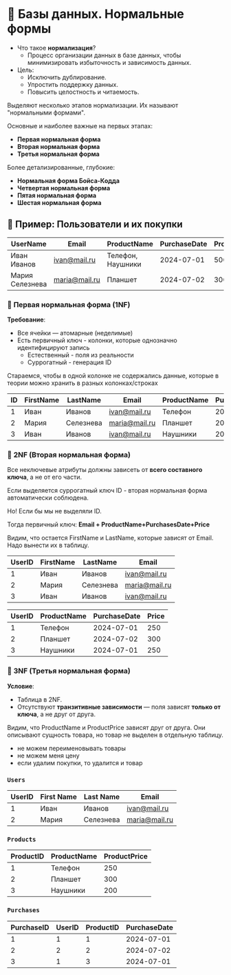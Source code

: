 # 🧩 Базы данных. Нормальные формы

- Что такое **нормализация**?
    - Процесс организации данных в базе данных, чтобы минимизировать избыточность и зависимость данных.
- Цель:
    - Исключить дублирование.
    - Упростить поддержку данных.
    - Повысить целостность и читаемость.

Выделяют несколько этапов нормализации. Их называют "нормальными формами". 

Основные и наиболее важные на первых этапах: 
- **Первая нормальная форма**
- **Вторая нормальная форма** 
- **Третья нормальная форма** 

Более детализированные, глубокие: 
- **Нормальная форма Бойса-Кодда**
- **Четвертая нормальная форма** 
- **Пятая нормальная форма** 
- **Шестая нормальная форма** 

## 🔨 Пример: Пользователи и их покупки

| UserName        | Email         | ProductName       | PurchaseDate | ProductPrice |
| --------------- | ------------- | ----------------- | ------------ | ------------ |
| Иван Иванов     | ivan@mail.ru  | Телефон, Наушники | 2024-07-01   | 500          |
| Мария Селезнева | maria@mail.ru | Планшет           | 2024-07-02   | 300          |
### 🔹 **Первая нормальная форма (1NF)**

**Требование**: 

- Все ячейки — атомарные (неделимые)
- Есть первичный ключ - колонки, которые однозначно идентифицируют запись
	- Естественный - поля из реальности 
	- Суррогатный - генерация ID

Стараемся, чтобы в одной колонке не содержались данные, которые в теории можно хранить в разных колонках/строках

| ID  | FirstName | LastName  | Email         | ProductName | PurchaseDate | ProductPrice |
| --- | --------- | --------- | ------------- | ----------- | ------------ | ------------ |
| 1   | Иван      | Иванов    | ivan@mail.ru  | Телефон     | 2024-07-01   | 250          |
| 2   | Мария     | Селезнева | maria@mail.ru | Планшет     | 2024-07-02   | 300          |
| 3   | Иван      | Иванов    | ivan@mail.ru  | Наушники    | 2024-07-01   | 250          |

### 🔸 **2NF (Вторая нормальная форма)**

Все неключевые атрибуты должны зависеть от **всего составного ключа**, а не от его части.

Если выделяется суррогатный ключ ID - вторая нормальная форма автоматически соблюдена. 

Но! Если бы мы не выделяли ID. 

Тогда первичный ключ: **Email + ProductName+PurchasesDate+Price**

Видим, что остается FirstName и LastName, которые зависят от Email. Надо вынести их в таблицу. 

| UserID | FirstName | LastName  | Email         |
| ------ | --------- | --------- | ------------- |
| 1      | Иван      | Иванов    | ivan@mail.ru  |
| 2      | Мария     | Селезнева | maria@mail.ru |
| 3      | Иван      | Иванов    | ivan@mail.ru  |

| UserID | ProductName | PurchaseDate | Price |
| ------ | ----------- | ------------ | ----- |
| 1      | Телефон     | 2024-07-01   | 250   |
| 2      | Планшет     | 2024-07-02   | 300   |
| 3      | Наушники    | 2024-07-01   | 250   |

### 🔹 **3NF (Третья нормальная форма)**

**Условие**:

- Таблица в 2NF.
- Отсутствуют **транзитивные зависимости** — поля зависят **только от ключа**, а не друг от друга.


Видим, что ProductName и ProductPrice зависят друг от друга. Они описывают сущность товара, но товар не выделен в отдельную таблицу. 

- не можем переименовывать товары 
- не можем меня цену 
- если удалим покупки, то удалится и товар

### `Users`

| UserID | First Name | Last Name | Email         |
| ------ | ---------- | --------- | ------------- |
| 1      | Иван       | Иванов    | ivan@mail.ru  |
| 2      | Мария      | Селезнева | maria@mail.ru |
### `Products`

| ProductID | ProductName | ProductPrice |
| --------- | ----------- | ------------ |
| 1         | Телефон     | 250          |
| 2         | Планшет     | 300          |
| 3         | Наушники    | 200          |
### `Purchases`

| PurchaseID | UserID | ProductID | PurchaseDate |
| ---------- | ------ | --------- | ------------ |
| 1          | 1      | 1         | 2024-07-01   |
| 2          | 2      | 2         | 2024-07-02   |
| 3          | 1      | 3         | 2024-07-01   |

